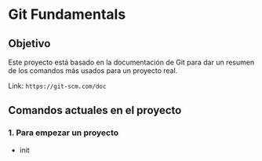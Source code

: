 # Git Fundamentals

## Objetivo
Este proyecto está basado en la documentación de Git para dar un resumen de los comandos más usados para un proyecto real.

Link:
```https://git-scm.com/doc```


## Comandos actuales en el proyecto

### 1. Para empezar un proyecto

* init
